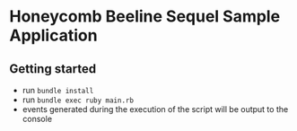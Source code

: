 # Honeycomb Beeline Sequel Sample Application

## Getting started

- run `bundle install`
- run `bundle exec ruby main.rb`
- events generated during the execution of the script will be output to the console
